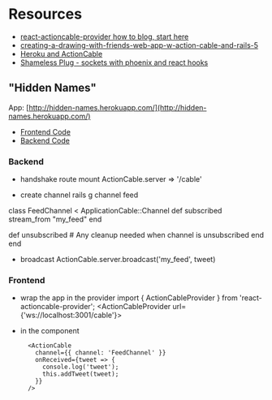 # Resources

* [react-actioncable-provider how to blog, start here](https://medium.com/@dakota.lillie/using-action-cable-with-react-c37df065f296)
* [creating-a-drawing-with-friends-web-app-w-action-cable-and-rails-5](https://medium.com/@hdwatts/creating-a-drawing-with-friends-web-app-w-action-cable-and-rails-5-1052ac43d74b)
* [Heroku and ActionCable](https://blog.heroku.com/real_time_rails_implementing_websockets_in_rails_5_with_action_cable#what-are-websockets)
* [Shameless Plug - sockets with phoenix and react hooks](https://medium.com/flatiron-labs/improving-ux-with-phoenix-channels-react-hooks-8e661d3a771e)

## "Hidden Names"
App: [http://hidden-names.herokuapp.com/](http://hidden-names.herokuapp.com/)

* [Frontend Code](https://github.com/alexgriff/hidden_phrase_frontend)
* [Backend Code](https://github.com/alexgriff/hidden_phrase_backend)


### Backend
* handshake route
mount ActionCable.server => '/cable'

* create channel
rails g channel feed

class FeedChannel < ApplicationCable::Channel
  def subscribed
    stream_from "my_feed"
  end

  def unsubscribed
    # Any cleanup needed when channel is unsubscribed
  end
end

* broadcast
ActionCable.server.broadcast('my_feed', tweet)

### Frontend
* wrap the app in the provider
import { ActionCableProvider } from 'react-actioncable-provider';
<ActionCableProvider url={'ws://localhost:3001/cable'}>

* in the component

		<ActionCable
          channel={{ channel: 'FeedChannel' }}
          onReceived={tweet => {
            console.log('tweet');
            this.addTweet(tweet);
          }}
        />
